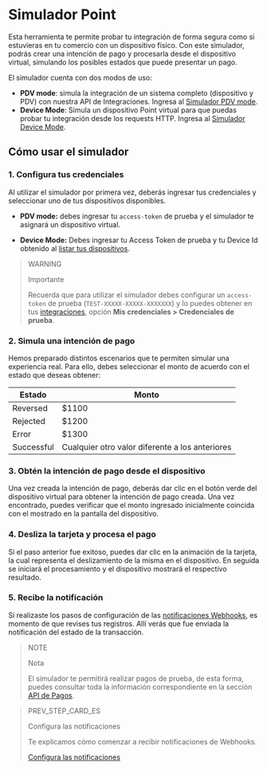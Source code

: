 # Simulador Point

Esta herramienta te permite probar tu integración de forma segura como si estuvieras en tu comercio con un dispositivo físico.
Con este simulador, podrás crear una intención de pago y procesarla desde el dispositivo virtual, simulando los posibles estados que puede presentar un pago.

El simulador cuenta con dos modos de uso:

* **PDV mode**: simula la integración de un sistema completo (dispositivo y PDV) con nuestra API de Integraciones. Ingresa al [Simulador PDV mode](https://api.mercadopago.com/point/integrator-simulator/sandbox/?ignoreapidoc=true).
* **Device Mode**: Simula un dispositivo Point virtual para que puedas probar tu integración desde los requests HTTP. Ingresa al [Simulador Device Mode](https://api.mercadopago.com/point/integrator-simulator/sandbox/device?ignoreapidoc=true).

## Cómo usar el simulador 

### 1. Configura tus credenciales

Al utilizar el simulador por primera vez, deberás ingresar tus credenciales y seleccionar uno de tus dispositivos disponibles. 

* **PDV mode:** debes ingresar tu `access-token` de prueba y el simulador te asignará un dispositivo virtual.

* **Device Mode:** Debes ingresar tu Access Token de prueba y tu Device Id obtenido al [listar tus dispositivos](https://www.mercadopago[FAKER][URL][DOMAIN]/developers/es/guides/in-person-payments/integration-api/create-payment-intent#bookmark_obtén_el_listado_de_tus_dispositivos_disponibles).

> WARNING
>
> Importante
>
> Recuerda que para utilizar el simulador debes configurar un `access-token` de prueba (`TEST-XXXXX-XXXXX-XXXXXXX`) y lo puedes obtener en tus [integraciones](https://www.mercadopago[FAKER][URL][DOMAIN]/developers/panel/applications), opción **Mis credenciales > Credenciales de prueba**.

### 2. Simula una intención de pago

Hemos preparado distintos escenarios que te permiten simular una experiencia real. Para ello, debes seleccionar el monto de acuerdo con el estado que deseas obtener:

| Estado | Monto |
|---|---|
| Reversed | $1100 |
| Rejected | $1200 |
| Error | $1300 |
| Successful | Cualquier otro valor diferente a los anteriores |


### 3. Obtén la intención de pago desde el dispositivo

Una vez creada la intención de pago, deberás dar clic en el botón verde del dispositivo virtual para obtener la intención de pago creada. Una vez encontrado, puedes verificar que el monto ingresado inicialmente coincida con el mostrado en la pantalla del dispositivo.

### 4. Desliza la tarjeta y procesa el pago

Si el paso anterior fue exitoso, puedes dar clic en la animación de la tarjeta, la cual representa el deslizamiento de la misma en el dispositivo. En seguida se iniciará el procesamiento y el dispositivo mostrará el respectivo resultado.

### 5. Recibe la notificación

Si realizaste los pasos de configuración de las [notificaciones Webhooks](https://www.mercadopago[FAKER][URL][DOMAIN]/developers/es/guides/in-person-payments/integration-api/integration#bookmark_3._Prepara_y_configura_tus_notificaciones_de_Webhook), es momento de que revises tus registros. Allí verás que fue enviada la notificación del estado de la transacción.

> NOTE
>
> Nota
>
> El simulador te permitirá realizar pagos de prueba, de esta forma, puedes consultar toda la información correspondiente en la sección [API de Pagos](https://www.mercadopago[FAKER][URL][DOMAIN]/developers/es/reference/payments/_payments_id/get).

> PREV_STEP_CARD_ES
>
> Configura las notificaciones
>
> Te explicamos cómo comenzar a recibir notificaciones de Webhooks.
>
> [Configura las notificaciones](https://www.mercadopago[FAKER][URL][DOMAIN]/developers/es/guides/in-person-payments/integration-api/notifications)

